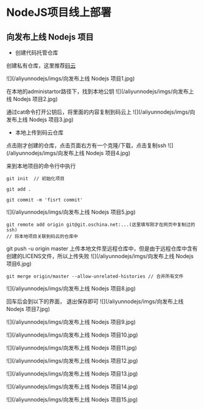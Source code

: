 # NodeJS项目线上部署

## 向发布上线 Nodejs 项目

* 创建代码托管仓库

创建私有仓库，这里推荐[码云](http://git.oschina.net/)

![](/aliyunnodejs/imgs/向发布上线 Nodejs 项目1.jpg)

在本地的administartor路径下，找到本地公钥
![](/aliyunnodejs/imgs/向发布上线 Nodejs 项目2.jpg)

通过cat命令打开公钥后，将里面的内容复制到码云上
![](/aliyunnodejs/imgs/向发布上线 Nodejs 项目3.jpg)

* 本地上传到码云仓库

点击刚才创建的仓库，点击页面右方有一个克隆/下载，点击复制ssh
![](/aliyunnodejs/imgs/向发布上线 Nodejs 项目4.jpg)

来到本地项目的命令行中执行

```
git init  // 初始化项目

git add .  

git commit -m 'fisrt commit' 

```

![](/aliyunnodejs/imgs/向发布上线 Nodejs 项目5.jpg)

```
git remote add origin git@git.oschina.net:...(这里填写刚才在网页中复制过的ssh)
// 将本地项目关联到码云的仓库中
```
git push -u origin master 上传本地文件至远程仓库中，但是由于远程仓库中含有创建的LICENS文件，所以上传失败
![](/aliyunnodejs/imgs/向发布上线 Nodejs 项目6.jpg)

```
git merge origin/master --allow-unrelated-histories // 合并所有文件
```

![](/aliyunnodejs/imgs/向发布上线 Nodejs 项目8.jpg)

回车后会到以下的界面， 退出保存即可
![](/aliyunnodejs/imgs/向发布上线 Nodejs 项目7.jpg)

![](/aliyunnodejs/imgs/向发布上线 Nodejs 项目9.jpg)

![](/aliyunnodejs/imgs/向发布上线 Nodejs 项目10.jpg)

![](/aliyunnodejs/imgs/向发布上线 Nodejs 项目11.jpg)

![](/aliyunnodejs/imgs/向发布上线 Nodejs 项目12.jpg)

![](/aliyunnodejs/imgs/向发布上线 Nodejs 项目13.jpg)

![](/aliyunnodejs/imgs/向发布上线 Nodejs 项目14.jpg)

![](/aliyunnodejs/imgs/向发布上线 Nodejs 项目15.jpg)
